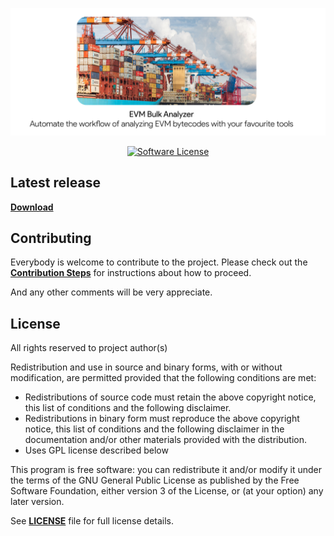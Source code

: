 <p align="center">
  <img alt="BulkAnalyzer Logo" src="./readme/cover.png" width="auto"></img>
</p>

<p align="center">
    <a href="../../releases">
    <a href="LICENSE"><img alt="Software License" src="http://img.shields.io/:license-GPLv3-brightgreen.svg?style=flat-square"></a>
</p>


## Latest release

[**Download**](../../releases)

## Contributing

Everybody is welcome to contribute to the project. Please check out the [**Contribution Steps**](CONTRIBUTING.md) for instructions about how to proceed.
  
And any other comments will be very appreciate.

## License

All rights reserved to project author(s)

Redistribution and use in source and binary forms, with or without modification, are permitted provided that the following conditions are met:

 * Redistributions of source code must retain the above copyright notice, this list of conditions and the following disclaimer.
 * Redistributions in binary form must reproduce the above copyright notice, this list of conditions and the following disclaimer in the documentation and/or other materials provided with the distribution.
 * Uses GPL license described below

This program is free software: you can redistribute it and/or modify it under the terms of the GNU General Public License as published by the Free Software Foundation, either version 3 of the License, or (at your option) any later version.

See [**LICENSE**](LICENSE) file for full license details.
